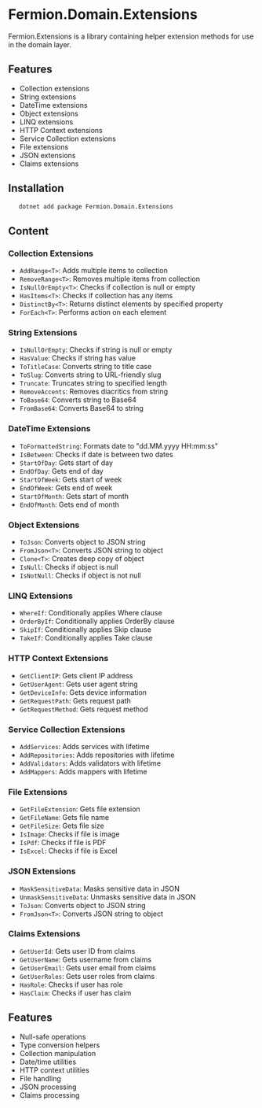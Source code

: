 # Fermion.Domain.Extensions

Fermion.Extensions is a library containing helper extension methods for use in the domain layer.

## Features

- Collection extensions
- String extensions
- DateTime extensions
- Object extensions
- LINQ extensions
- HTTP Context extensions
- Service Collection extensions
- File extensions
- JSON extensions
- Claims extensions

## Installation

``` bash
   dotnet add package Fermion.Domain.Extensions
```

## Content

### Collection Extensions
- `AddRange<T>`: Adds multiple items to collection
- `RemoveRange<T>`: Removes multiple items from collection
- `IsNullOrEmpty<T>`: Checks if collection is null or empty
- `HasItems<T>`: Checks if collection has any items
- `DistinctBy<T>`: Returns distinct elements by specified property
- `ForEach<T>`: Performs action on each element

### String Extensions
- `IsNullOrEmpty`: Checks if string is null or empty
- `HasValue`: Checks if string has value
- `ToTitleCase`: Converts string to title case
- `ToSlug`: Converts string to URL-friendly slug
- `Truncate`: Truncates string to specified length
- `RemoveAccents`: Removes diacritics from string
- `ToBase64`: Converts string to Base64
- `FromBase64`: Converts Base64 to string

### DateTime Extensions
- `ToFormattedString`: Formats date to "dd.MM.yyyy HH:mm:ss"
- `IsBetween`: Checks if date is between two dates
- `StartOfDay`: Gets start of day
- `EndOfDay`: Gets end of day
- `StartOfWeek`: Gets start of week
- `EndOfWeek`: Gets end of week
- `StartOfMonth`: Gets start of month
- `EndOfMonth`: Gets end of month

### Object Extensions
- `ToJson`: Converts object to JSON string
- `FromJson<T>`: Converts JSON string to object
- `Clone<T>`: Creates deep copy of object
- `IsNull`: Checks if object is null
- `IsNotNull`: Checks if object is not null

### LINQ Extensions
- `WhereIf`: Conditionally applies Where clause
- `OrderByIf`: Conditionally applies OrderBy clause
- `SkipIf`: Conditionally applies Skip clause
- `TakeIf`: Conditionally applies Take clause

### HTTP Context Extensions
- `GetClientIP`: Gets client IP address
- `GetUserAgent`: Gets user agent string
- `GetDeviceInfo`: Gets device information
- `GetRequestPath`: Gets request path
- `GetRequestMethod`: Gets request method

### Service Collection Extensions
- `AddServices`: Adds services with lifetime
- `AddRepositories`: Adds repositories with lifetime
- `AddValidators`: Adds validators with lifetime
- `AddMappers`: Adds mappers with lifetime

### File Extensions
- `GetFileExtension`: Gets file extension
- `GetFileName`: Gets file name
- `GetFileSize`: Gets file size
- `IsImage`: Checks if file is image
- `IsPdf`: Checks if file is PDF
- `IsExcel`: Checks if file is Excel

### JSON Extensions
- `MaskSensitiveData`: Masks sensitive data in JSON
- `UnmaskSensitiveData`: Unmasks sensitive data in JSON
- `ToJson`: Converts object to JSON string
- `FromJson<T>`: Converts JSON string to object

### Claims Extensions
- `GetUserId`: Gets user ID from claims
- `GetUserName`: Gets username from claims
- `GetUserEmail`: Gets user email from claims
- `GetUserRoles`: Gets user roles from claims
- `HasRole`: Checks if user has role
- `HasClaim`: Checks if user has claim

## Features

- Null-safe operations
- Type conversion helpers
- Collection manipulation
- Date/time utilities
- HTTP context utilities
- File handling
- JSON processing
- Claims processing